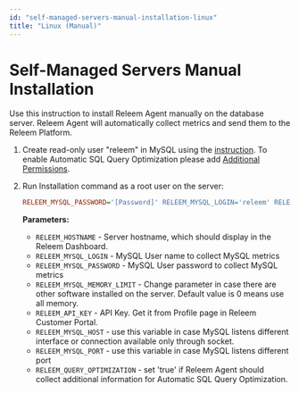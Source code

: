 ```yaml
---
id: "self-managed-servers-manual-installation-linux"
title: "Linux (Manual)"
---
```


# Self-Managed Servers Manual Installation


Use this instruction to install Releem Agent manually on the database server. Releem Agent will automatically collect metrics and send them to the Releem Platform.
1. Create read-only user "releem" in MySQL using the [instruction](/releem-agent/mysql-permissions).
   To enable Automatic SQL Query Optimization please add [Additional Permissions](/releem-agent/mysql-permissions#additional-database-permissions-required).
2. Run Installation command as a root user on the server:
   ```ini
   RELEEM_MYSQL_PASSWORD='[Password]' RELEEM_MYSQL_LOGIN='releem' RELEEM_MYSQL_MEMORY_LIMIT=0 RELEEM_API_KEY=[Key] RELEEM_CRON_ENABLE=1 RELEEM_QUERY_OPTIMIZATION=true bash -c "$(curl -L https://releem.s3.amazonaws.com/v2/install.sh)"
   ```

   **Parameters:**
   - `RELEEM_HOSTNAME` - Server hostname, which should display in the Releem Dashboard.
   - `RELEEM_MYSQL_LOGIN` - MySQL User name to collect MySQL metrics
   - `RELEEM_MYSQL_PASSWORD` - MySQL User password to collect MySQL metrics
   - `RELEEM_MYSQL_MEMORY_LIMIT` - Change parameter in case there are other software installed on the server. Default value is 0 means use all memory.
   - `RELEEM_API_KEY` - API Key. Get it from Profile page in Releem Customer Portal.
   - `RELEEM_MYSQL_HOST` - use this variable in case MySQL listens different interface or connection available only through socket.
   - `RELEEM_MYSQL_PORT` - use this variable in case MySQL listens different port
   - `RELEEM_QUERY_OPTIMIZATION` - set 'true' if Releem Agent should collect additional information for Automatic SQL Query Optimization.

